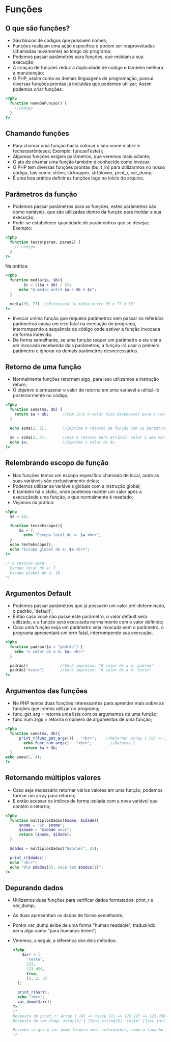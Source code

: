 # Funções
## O que são funções?
- São blocos de códigos que possuem nomes;
- Funções realizam uma ação específica e podem ser reaproveitadas (chamadas novamente) ao longo do programa;
- Podemos passar parâmetros para funções, que moldam a sua execução;
- A criação de funções reduz a duplicidade de código e também melhora a manutenção;
- O PHP, assim como as demais linguagens de programação, possui diversas funções prontas já incluídas que podemos utilizar;
Assim podemos criar funções:

```php
<?php
  function nomeDaFuncao() {
    //código
  }
?>
```

## Chamando funções
- Para chamar uma função basta colocar o seu nome e abrir e fecharparênteses;
Exemplo: funcaoTeste();
- Algumas funções exigem parâmetros, que veremos mais adiante;
- O ato de chamar uma função também é conhecido como invocar;
- O PHP tem diversas funções prontas (built_in) para utilizarmos no nosso código, tais como: strlen, strtoupper, strtolower, print_r, var_dump;
- É uma boa prática definir as funções logo no início do arquivo.

## Parâmetros da função
- Podemos passar parâmetros para as funções, estes parâmetros são como variáveis, que são utilizadas dentro da função para moldar a sua execução;
- Pode-se estabelecer quantidade de parâmentros que se desejar;
Exemplo:
```php
<?php
  function teste(param, param2) {
    // código
  }
?>
```
Na prática:
```php
<?php
  function media($a, $b){
    	$c = (($a + $b) / 2);
      echo "A média entre $a e $b é $c";
  }
  
  media(35, 77)  //Retornará "A média entre 35 e 77 é 56"
?>
```
- Invocar umma função que requeira parâmetros sem passar os referidos parâmetros causa um erro fatal na execução do programa, interrompendo a sequência de código onde estiver a função invocada de forma indevida.
- De forma semelhante, se uma função requer um parâmetro e ela vier a ser invocada recebendo dois parâmetros, a função irá usar o primeiro parâmetro e ignorar os demais parâmetros desnecessários.

## Retorno de uma função
- Normalmente funções retornam algo, para isso utilizamos a instrução return;
- O objetivo é armazenar o valor de retorno em uma variável e utilizá-lo posteriormente no código;

```php
<?php
  function soma($a, $b) {
    return $a + $b;      //Com isso o valor fica disponível para o resto do código
  }

  echo soma(2, 5);       //Imprime o retorno da função com os parâmtros passados
  
  $x = soma(2, 4);       //Usa o retorno para atribuir valor a uma variável
  echo $x;               //Imprime o valor de $x
?>
```

## Relembrando escopo de função
- Nas funções temos um escopo específico chamado de local, onde as suas variáveis são exclusivamente delas;
- Podemos utilizar as variáveis globais com a instrução global;
- E também há o static, onde podemos manter um valor após a execuçãode uma função, o que normalmente é resetado;
- Vejamos na prática:
  
```php
<?php
  $a = 10;

  function testeEscopo(){
	  $a = 7;
		echo "Escopo local de a: $a <br>";
  }
  echo testeEscopo();
  echo "Escopo global de a: $a <br>";
?>

/* O retorno será:
  Escopo local de a: 7
  Escopo global de a: 10
*/
```
## Argumentos Default
- Podemos passar parâmetros que já possuem um valor pré-determinado, o padrão, 'default';
- Então caso você não passe este parâmetro, o valor default será utilizado, e a função será executada normalmente com o valor definido;
- Caso uma função exija um parâmetro seja invocada sem o parâmetro, o programa apresentará um erro fatal, interrompendo sua execução.

```php
<?php
  function padrao($a = "padrão") {
    echo "o valor de a é: $a; <br>"
  }

  padrão()              //Será impresso: "O valor de a é: padrão"
  padrão("teste")       //Será impresso: "O valor de a é: teste"
?>
```
## Argumentos das funções
- No PHP temos duas funções interessantes para aprender mais sobre as funções que iremos utilizar no programa;
- func_get_arg = retorna uma lista com os argumentos de uma função;
- func num args = retorna o número de argumentos de uma função;

```php
<?php
  function soma($a, $b){
	  print_r(func_get_args()) . "<br>";    //Retorna: Array ( [0] => 2 [1] => 4 )
		echo func_num_args() . "<br>";        //Retorna 2
		return $a + $b;
  }
echo soma(2, 4);
?>
```

## Retornando múltiplos valores
- Caso seja necessário retornar vários valores em uma função, podemos formar um array para retorno;
- E então acessar os índices de forma isolada com a nova variável que contém o retorno;

```php
<?php
  function multiplosDados($nome, $idade){
	  $nome = "Sr. $nome";
	  $idade = "$idade anos";
	  return [$nome, $idade];
  }

  $dados = multiplosDados("Gabriel", 31);

  print_r($dados);
  echo "<br>";
  echo "Ola $dados[0], você tem $dados[1]";
?>
```
## Depurando dados
- Utilizamos duas funções para verificar dados formatados: print_r e var_dump;
- As duas apresentam os dados de forma semelhante;
- Porém var_dump exibe de uma forma "human readable", traduzindo seria algo como "para humanos lerem";
- Veremos, a seguir, a diferença dos dois métodos:

  ```php
  <?php
	  $arr = [
	    'teste', 
	    123, 
	    123.456,
	    true,
	    [1, 2, 3]
    ];

    print_r($arr);
    echo "<br>";
    var_dump($arr);
  ?>
  /*
  Resposta do print_r: Array ( [0] => teste [1] => 123 [2] => 123.456 [3] => 1 [4] => Array ( [0] => 1 [1] => 2 [2] => 3 ) )
  Resposta do var_dump: array(5) { [0]=> string(5) "teste" [1]=> int(123) [2]=> float(123.456) [3]=> bool(true) [4]=> array(3) { [0]=> int(1) [1]=> int(2) [2]=> int(3) } }

  Percebe-se que o var_dump fornece mais informações, como o tamanho do array, os tipos de dados de cada índice do array, e ainda separa o array interno para facilitar a visualização.
  */


















